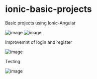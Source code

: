 # ionic-basic-projects

Basic projects using Ionic-Angular

![image](https://user-images.githubusercontent.com/57594425/182839094-d11108a9-77a8-4ce5-b4b4-0590e1efa54c.png)
![image](https://user-images.githubusercontent.com/57594425/182841718-45bf2072-0b86-4f30-8a60-f77ed80452a0.png)


Improvemnt of login and register

![image](https://user-images.githubusercontent.com/57594425/182840010-82b8898e-91bc-47e2-9622-b7047ba0c9cf.png)

Testing

![image](https://user-images.githubusercontent.com/57594425/182840699-92f03a7e-578f-4c53-a0a0-3895db281b89.png)
